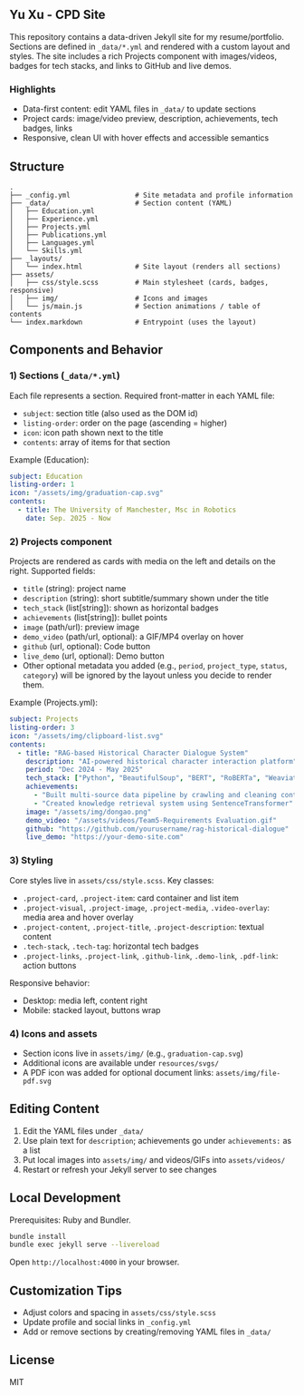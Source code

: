 ## Yu Xu - CPD Site

This repository contains a data-driven Jekyll site for my resume/portfolio. Sections are defined in `_data/*.yml` and rendered with a custom layout and styles. The site includes a rich Projects component with images/videos, badges for tech stacks, and links to GitHub and live demos.

### Highlights
- Data-first content: edit YAML files in `_data/` to update sections
- Project cards: image/video preview, description, achievements, tech badges, links
- Responsive, clean UI with hover effects and accessible semantics

## Structure
```
.
├── _config.yml                # Site metadata and profile information
├── _data/                     # Section content (YAML)
│   ├── Education.yml
│   ├── Experience.yml
│   ├── Projects.yml
│   ├── Publications.yml
│   ├── Languages.yml
│   └── Skills.yml
├── _layouts/
│   └── index.html             # Site layout (renders all sections)
├── assets/
│   ├── css/style.scss         # Main stylesheet (cards, badges, responsive)
│   ├── img/                   # Icons and images
│   └── js/main.js             # Section animations / table of contents
└── index.markdown             # Entrypoint (uses the layout)
```

## Components and Behavior

### 1) Sections (`_data/*.yml`)
Each file represents a section. Required front-matter in each YAML file:
- `subject`: section title (also used as the DOM id)
- `listing-order`: order on the page (ascending = higher)
- `icon`: icon path shown next to the title
- `contents`: array of items for that section

Example (Education):
```yml
subject: Education
listing-order: 1
icon: "/assets/img/graduation-cap.svg"
contents:
  - title: The University of Manchester, Msc in Robotics
    date: Sep. 2025 - Now
```

### 2) Projects component
Projects are rendered as cards with media on the left and details on the right. Supported fields:
- `title` (string): project name
- `description` (string): short subtitle/summary shown under the title
- `tech_stack` (list[string]): shown as horizontal badges
- `achievements` (list[string]): bullet points
- `image` (path/url): preview image
- `demo_video` (path/url, optional): a GIF/MP4 overlay on hover
- `github` (url, optional): Code button
- `live_demo` (url, optional): Demo button
- Other optional metadata you added (e.g., `period`, `project_type`, `status`, `category`) will be ignored by the layout unless you decide to render them.

Example (Projects.yml):
```yml
subject: Projects
listing-order: 3
icon: "/assets/img/clipboard-list.svg"
contents:
  - title: "RAG-based Historical Character Dialogue System"
    description: "AI-powered historical character interaction platform"
    period: "Dec 2024 - May 2025"
    tech_stack: ["Python", "BeautifulSoup", "BERT", "RoBERTa", "Weaviate", "Flask", "DeepSeek API", "GPT-SoVITS", "HTML/CSS/JavaScript"]
    achievements:
      - "Built multi-source data pipeline by crawling and cleaning content from historical texts"
      - "Created knowledge retrieval system using SentenceTransformer"
    image: "/assets/img/dongao.png"
    demo_video: "/assets/videos/Team5-Requirements Evaluation.gif"
    github: "https://github.com/yourusername/rag-historical-dialogue"
    live_demo: "https://your-demo-site.com"
```

### 3) Styling
Core styles live in `assets/css/style.scss`. Key classes:
- `.project-card`, `.project-item`: card container and list item
- `.project-visual`, `.project-image`, `.project-media`, `.video-overlay`: media area and hover overlay
- `.project-content`, `.project-title`, `.project-description`: textual content
- `.tech-stack`, `.tech-tag`: horizontal tech badges
- `.project-links`, `.project-link`, `.github-link`, `.demo-link`, `.pdf-link`: action buttons

Responsive behavior:
- Desktop: media left, content right
- Mobile: stacked layout, buttons wrap

### 4) Icons and assets
- Section icons live in `assets/img/` (e.g., `graduation-cap.svg`)
- Additional icons are available under `resources/svgs/`
- A PDF icon was added for optional document links: `assets/img/file-pdf.svg`

## Editing Content
1. Edit the YAML files under `_data/`
2. Use plain text for `description`; achievements go under `achievements:` as a list
3. Put local images into `assets/img/` and videos/GIFs into `assets/videos/`
4. Restart or refresh your Jekyll server to see changes

## Local Development
Prerequisites: Ruby and Bundler.

```bash
bundle install
bundle exec jekyll serve --livereload
```

Open `http://localhost:4000` in your browser.

## Customization Tips
- Adjust colors and spacing in `assets/css/style.scss`
- Update profile and social links in `_config.yml`
- Add or remove sections by creating/removing YAML files in `_data/`

## License
MIT